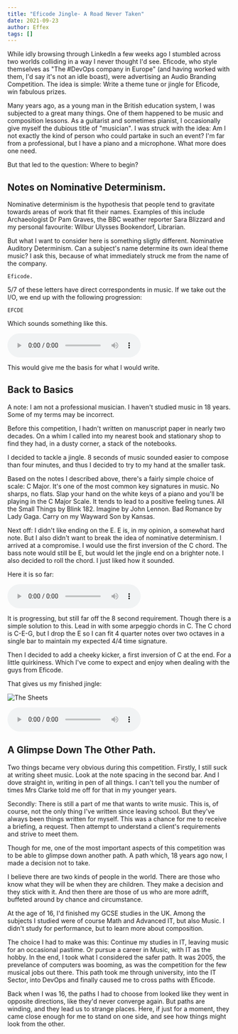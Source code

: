 ```yaml
---
title: "Eficode Jingle- A Road Never Taken"
date: 2021-09-23
author: Effex
tags: []
---
```


While idly browsing through LinkedIn a few weeks ago I stumbled across two worlds colliding in a way I never thought I'd see. Eficode, who style themselves as "The #DevOps company in Europe" (and having worked with them, I'd say it's not an idle boast), were advertising an Audio Branding Competition. The idea is simple: Write a theme tune or jingle for Eficode, win fabulous prizes.

Many years ago, as a young man in the British education system, I was subjected to a great many things. One of them happened to be music and composition lessons. As a guitarist and sometimes pianist, I occasionally give myself the dubious title of "musician". I was struck with the idea: Am I not exactly the kind of person who could partake in such an event? I'm far from a professional, but I have a piano and a microphone. What more does one need.

But that led to the question: Where to begin?

## Notes on Nominative Determinism.

Nominative determinism is the hypothesis that people tend to gravitate towards areas of work that fit their names. Examples of this include Archaeologist Dr Pam Graves, the BBC weather reporter Sara Blizzard and my personal favourite: Wilbur Ulysses Bookendorf, Librarian.

But what I want to consider here is something sligtly different. Nominative Auditory Determinism. Can a subject's name determine its own ideal theme music? I ask this, because of what immediately struck me from the name of the company.

```
Eficode.
```

5/7 of these letters have direct correspondents in music. If we take out the I/O, we end up with the following progression:

```
EFCDE
```

Which sounds something like this.

![First Idea](/blog/assets/noise/DR_Initial.wav)

This would give me the basis for what I would write.

## Back to Basics

A note: I am not a professional musician. I haven't studied music in 18 years. Some of my terms may be incorrect.

Before this competition, I hadn't written on manuscript paper in nearly two decades. On a whim I called into my nearest book and stationary shop to find they had, in a dusty corner, a stack of the notebooks.

I decided to tackle a jingle. 8 seconds of music sounded easier to compose than four minutes, and thus I decided to try to my hand at the smaller task.

Based on the notes I described above, there's a fairly simple choice of scale: C Major. It's one of the most common key signatures in music. No sharps, no flats. Slap your hand on the white keys of a piano and you'll be playing in the C Major Scale. It tends to lead to a positive feeling tunes. All the Small Things by Blink 182. Imagine by John Lennon. Bad Romance by Lady Gaga. Carry on my Wayward Son by Kansas.

Next off: I didn't like ending on the E. E is, in my opinion, a somewhat hard note. But I also didn't want to break the idea of nominative determinism. I arrived at a compromise. I would use the first inversion of the C chord. The bass note would still be E, but would let the jingle end on a brighter note. I also decided to roll the chord. I just liked how it sounded.

Here it is so far:

![First Idea](/blog/assets/noise/DR_Mid.wav)

It is progressing, but still far off the 8 second requirement. Though there is a simple solution to this. Lead in with some arpeggio chords in C. The C chord is C-E-G, but I drop the E so I can fit 4 quarter notes over two octaves in a single bar to maintain my expected 4/4 time signature.

Then I decided to add a cheeky kicker, a first inversion of C at the end. For a little quirkiness. Which I've come to expect and enjoy when dealing with the guys from Eficode.

That gives us my finished jingle:

![The Sheets](/blog/assets/images/sheets.jpg)

![First Idea](/blog/assets/noise/DR_Final.wav)

## A Glimpse Down The Other Path.

Two things became very obvious during this competition. Firstly, I still suck at writing sheet music. Look at the note spacing in the second bar. And I dove straight in, writing in pen of all things. I can't tell you the number of times Mrs Clarke told me off for that in my younger years.

Secondly: There is still a part of me that wants to write music. This is, of course, not the only thing I've written since leaving school. But they've always been things written for myself. This was a chance for me to receive a briefing, a request. Then attempt to understand a client's requirements and strive to meet them.

Though for me, one of the most important aspects of this competition was to be able to glimpse down another path. A path which, 18 years ago now, I made a decision not to take.

I believe there are two kinds of people in the world. There are those who know what they will be when they are children. They make a decision and they stick with it. And then there are those of us who are more adrift, buffeted around by chance and circumstance.

At the age of 16, I'd finished my GCSE studies in the UK. Among the subjects I studied were of course Math and Advanced IT, but also Music. I didn't study for performance, but to learn more about composition.

The choice I had to make was this: Continue my studies in IT, leaving music for an occasional pastime. Or pursue a career in Music, with IT as the hobby. In the end, I took what I considered the safer path. It was 2005, the prevelance of computers was booming, as was the competition for the few musical jobs out there. This path took me through university, into the IT Sector, into DevOps and finally caused me to cross paths with Eficode. 

Back when I was 16, the paths I had to choose from looked like they went in opposite directions, like they'd never converge again. But paths are winding, and they lead us to strange places. Here, if just for a moment, they came close enough for me to stand on one side, and see how things might look from the other.
